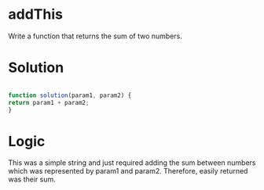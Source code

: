 # addThis

Write a function that returns the sum of two numbers.

# Solution

````js

function solution(param1, param2) {
return param1 + param2;
}
````

# Logic
This was a simple string and just required adding the sum between numbers which was represented by param1 and param2. Therefore, easily returned was their sum.